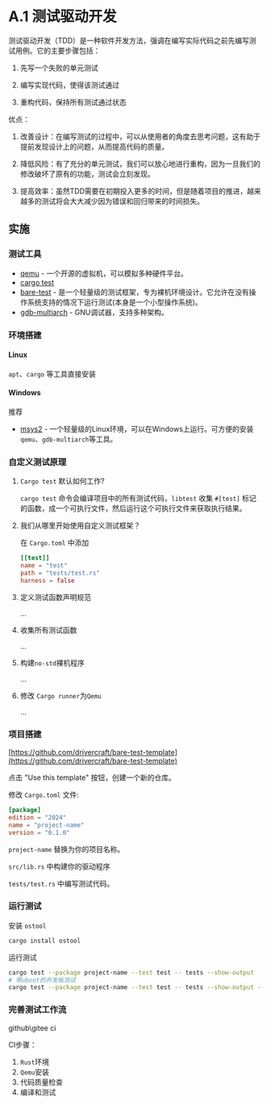 # A.1 测试驱动开发

测试驱动开发（TDD）是一种软件开发方法，强调在编写实际代码之前先编写测试用例。它的主要步骤包括：

1. 先写一个失败的单元测试

2. 编写实现代码，使得该测试通过

3. 重构代码，保持所有测试通过状态

优点：

1. 改善设计：在编写测试的过程中，可以从使用者的角度去思考问题，这有助于提前发现设计上的问题，从而提高代码的质量。

2. 降低风险：有了充分的单元测试，我们可以放心地进行重构，因为一旦我们的修改破坏了原有的功能，测试会立刻发现。

3. 提高效率：虽然TDD需要在初期投入更多的时间，但是随着项目的推进，越来越多的测试将会大大减少因为错误和回归带来的时间损失。

## 实施

### 测试工具

- [qemu](https://www.qemu.org/) - 一个开源的虚拟机，可以模拟多种硬件平台。
- [cargo test](https://doc.rust-lang.org/cargo/commands/cargo-test.html)
- [bare-test](https://crates.io/crates/bare-test) - 是一个轻量级的测试框架，专为裸机环境设计。它允许在没有操作系统支持的情况下运行测试(本身是一个小型操作系统)。
- [gdb-multiarch](https://www.gnu.org/software/gdb/) - GNU调试器，支持多种架构。

### 环境搭建

#### Linux

`apt`、`cargo` 等工具直接安装

#### Windows

推荐

- [msys2](https://www.msys2.org/) - 一个轻量级的Linux环境，可以在Windows上运行。可方便的安装`qemu`、`gdb-multiarch`等工具。

### 自定义测试原理

1. `Cargo test` 默认如何工作?

    `cargo test` 命令会编译项目中的所有测试代码，`libtest` 收集 `#[test]` 标记的函数，成一个可执行文件，然后运行这个可执行文件来获取执行结果。

2. 我们从哪里开始使用自定义测试框架？

    在 `Cargo.toml` 中添加

    ```toml
    [[test]]
    name = "test"
    path = "tests/test.rs"
    harness = false
    ```

3. 定义测试函数声明规范

    ...

4. 收集所有测试函数

    ...

5. 构建`no-std`裸机程序

    ...

6. 修改 `Cargo runner`为`Qemu`

    ...

### 项目搭建

[https://github.com/drivercraft/bare-test-template](https://github.com/drivercraft/bare-test-template)

点击 "Use this template" 按钮，创建一个新的仓库。

修改 `Cargo.toml` 文件:

```toml
[package]
edition = "2024"
name = "project-name"
version = "0.1.0"
```

`project-name` 替换为你的项目名称。

`src/lib.rs` 中构建你的驱动程序

`tests/test.rs` 中编写测试代码。

### 运行测试

安装 `ostool`

```bash
cargo install ostool
```

运行测试

```bash
cargo test --package project-name --test test -- tests --show-output
# 带uboot的开发板测试
cargo test --package project-name --test test -- tests --show-output --uboot 
```

### 完善测试工作流

github\gitee ci

CI步骤：

1. `Rust`环境
2. `Qemu`安装
3. 代码质量检查
4. 编译和测试
